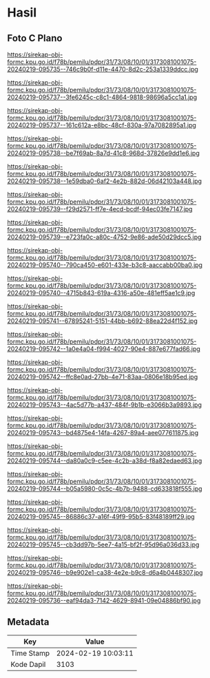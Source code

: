 # Hasil

## Foto C Plano

https://sirekap-obj-formc.kpu.go.id/f78b/pemilu/pdpr/31/73/08/10/01/3173081001075-20240219-095735--746c9b0f-d11e-4470-8d2c-253a1339ddcc.jpg

https://sirekap-obj-formc.kpu.go.id/f78b/pemilu/pdpr/31/73/08/10/01/3173081001075-20240219-095737--3fe6245c-c8c1-4864-9818-98696a5cc1a1.jpg

https://sirekap-obj-formc.kpu.go.id/f78b/pemilu/pdpr/31/73/08/10/01/3173081001075-20240219-095737--161c612a-e8bc-48cf-830a-97a7082895a1.jpg

https://sirekap-obj-formc.kpu.go.id/f78b/pemilu/pdpr/31/73/08/10/01/3173081001075-20240219-095738--be7f69ab-8a7d-41c8-968d-37826e9dd1e6.jpg

https://sirekap-obj-formc.kpu.go.id/f78b/pemilu/pdpr/31/73/08/10/01/3173081001075-20240219-095738--1e59dba0-6af2-4e2b-882d-06d42103a448.jpg

https://sirekap-obj-formc.kpu.go.id/f78b/pemilu/pdpr/31/73/08/10/01/3173081001075-20240219-095739--f29d2571-ff7e-4ecd-bcdf-94ec03fe7147.jpg

https://sirekap-obj-formc.kpu.go.id/f78b/pemilu/pdpr/31/73/08/10/01/3173081001075-20240219-095739--e723fa0c-a80c-4752-9e86-ade50d29dcc5.jpg

https://sirekap-obj-formc.kpu.go.id/f78b/pemilu/pdpr/31/73/08/10/01/3173081001075-20240219-095740--790ca450-e601-433e-b3c8-aaccabb00ba0.jpg

https://sirekap-obj-formc.kpu.go.id/f78b/pemilu/pdpr/31/73/08/10/01/3173081001075-20240219-095740--4715b843-619a-4316-a50e-481eff5ae1c9.jpg

https://sirekap-obj-formc.kpu.go.id/f78b/pemilu/pdpr/31/73/08/10/01/3173081001075-20240219-095741--67895241-5151-44bb-b692-88ea22d4f152.jpg

https://sirekap-obj-formc.kpu.go.id/f78b/pemilu/pdpr/31/73/08/10/01/3173081001075-20240219-095742--1a0e4a04-f994-4027-90e4-887e677fad66.jpg

https://sirekap-obj-formc.kpu.go.id/f78b/pemilu/pdpr/31/73/08/10/01/3173081001075-20240219-095742--ffc8e0ad-27bb-4e71-83aa-0806e18b95ed.jpg

https://sirekap-obj-formc.kpu.go.id/f78b/pemilu/pdpr/31/73/08/10/01/3173081001075-20240219-095743--4ac5d77b-a437-484f-9b1b-e3066b3a9893.jpg

https://sirekap-obj-formc.kpu.go.id/f78b/pemilu/pdpr/31/73/08/10/01/3173081001075-20240219-095743--bd4875e4-14fa-4267-89a4-aee077611875.jpg

https://sirekap-obj-formc.kpu.go.id/f78b/pemilu/pdpr/31/73/08/10/01/3173081001075-20240219-095744--da80a0c9-c5ee-4c2b-a38d-f8a82edaed63.jpg

https://sirekap-obj-formc.kpu.go.id/f78b/pemilu/pdpr/31/73/08/10/01/3173081001075-20240219-095744--b05a5980-0c5c-4b7b-9488-cd633818f555.jpg

https://sirekap-obj-formc.kpu.go.id/f78b/pemilu/pdpr/31/73/08/10/01/3173081001075-20240219-095745--86886c37-a16f-49f9-95b5-83f48189ff29.jpg

https://sirekap-obj-formc.kpu.go.id/f78b/pemilu/pdpr/31/73/08/10/01/3173081001075-20240219-095745--cb3dd97b-5ee7-4a15-bf2f-95d96a036d33.jpg

https://sirekap-obj-formc.kpu.go.id/f78b/pemilu/pdpr/31/73/08/10/01/3173081001075-20240219-095746--b9e902e1-ca38-4e2e-b9c8-d6a4b0448307.jpg

https://sirekap-obj-formc.kpu.go.id/f78b/pemilu/pdpr/31/73/08/10/01/3173081001075-20240219-095736--eaf94da3-7142-4629-8941-09e04886bf90.jpg


## Metadata

| Key        | Value               |
| ---------- | ------------------- |
| Time Stamp | 2024-02-19 10:03:11 |
| Kode Dapil | 3103                |



